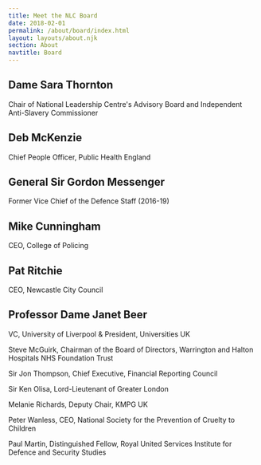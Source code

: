 ```yaml
---
title: Meet the NLC Board
date: 2018-02-01
permalink: /about/board/index.html
layout: layouts/about.njk
section: About
navtitle: Board
---
```


## Dame Sara Thornton
Chair of National Leadership Centre's Advisory Board and Independent Anti-Slavery Commissioner

## Deb McKenzie
Chief People Officer, Public Health England

## General Sir Gordon Messenger
Former Vice Chief of the Defence Staff (2016-19)

## Mike Cunningham
CEO, College of Policing

## Pat Ritchie
CEO, Newcastle City Council

## Professor Dame Janet Beer
VC, University of Liverpool & President, Universities UK

Steve McGuirk, Chairman of the Board of Directors, Warrington and Halton Hospitals NHS Foundation Trust

Sir Jon Thompson, Chief Executive, Financial Reporting Council 

Sir Ken Olisa, Lord-Lieutenant of Greater London 

Melanie Richards, Deputy Chair, KMPG UK

Peter Wanless, CEO, National Society for the Prevention of Cruelty to Children

Paul Martin, Distinguished Fellow, Royal United Services Institute for Defence and Security Studies 

